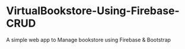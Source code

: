 # VirtualBookstore-Using-Firebase-CRUD
A simple web app to Manage bookstore using Firebase & Bootstrap
